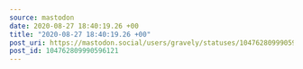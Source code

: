```yaml
---
source: mastodon
date: 2020-08-27 18:40:19.26 +00
title: "2020-08-27 18:40:19.26 +00"
post_uri: https://mastodon.social/users/gravely/statuses/104762809990596121
post_id: 104762809990596121
---
```




